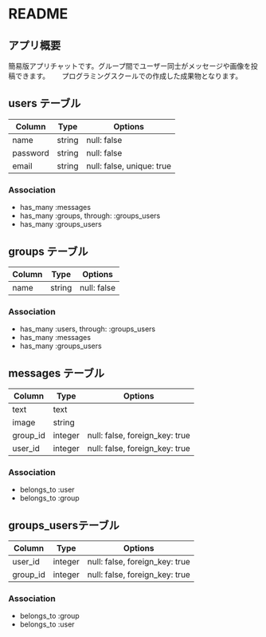# README

## アプリ概要  
簡易版アプリチャットです。グループ間でユーザー同士がメッセージや画像を投稿できます。　　
プログラミングスクールでの作成した成果物となります。　　
　　
　　
## users テーブル 

|Column|Type|Options|
|------|----|-------|
|name|string|null: false|
|password|string|null: false|
|email|string|null: false, unique: true|

### Association
- has_many :messages
- has_many :groups, through: :groups_users
- has_many :groups_users


## groups テーブル 

|Column|Type|Options|
|------|----|-------|
|name|string|null: false|

### Association
- has_many :users, through: :groups_users
- has_many :messages
- has_many :groups_users

## messages テーブル 

|Column|Type|Options|
|------|----|-------|
|text|text|
|image|string|
|group_id|integer|null: false, foreign_key: true|
|user_id|integer|null: false, foreign_key: true|

### Association
- belongs_to :user
- belongs_to :group


## groups_usersテーブル

|Column|Type|Options|
|------|----|-------|
|user_id|integer|null: false, foreign_key: true|
|group_id|integer|null: false, foreign_key: true|

### Association
- belongs_to :group
- belongs_to :user





